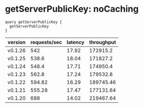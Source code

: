 # getServerPublicKey: noCaching

```gql
query getServerPublicKey {
  getServerPublicKey
}
```

| version | requests/sec | latency | throughput |
| ------- | ------------ | ------- | ---------- |
| v0.1.26 | 542          | 17.92   | 172915.2   |
| v0.1.25 | 538.6        | 18.04   | 171827.2   |
| v0.1.24 | 548.4        | 17.71   | 174950.4   |
| v0.1.23 | 562.8        | 17.24   | 179532.8   |
| v0.1.22 | 594.82       | 16.29   | 189745.46  |
| v0.1.21 | 555.28       | 17.47   | 177131.64  |
| v0.1.20 | 688          | 14.02   | 219467.64  |